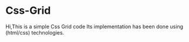 # Css-Grid
Hi,This is a simple Css Grid code Its implementation has been done using (html/css) technologies.
